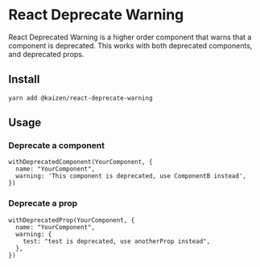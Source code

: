 # React Deprecate Warning
React Deprecated Warning is a higher order component that warns that a component is deprecated. This works with both deprecated components, and deprecated props.

## Install
`yarn add @kaizen/react-deprecate-warning` 

## Usage

### Deprecate a component
```
withDeprecatedComponent(YourComponent, {
  name: "YourComponent",
  warning: 'This component is deprecated, use ComponentB instead',
})
```

### Deprecate a prop
```
withDeprecatedProp(YourComponent, {
  name: "YourComponent",
  warning: {
    test: "test is deprecated, use anotherProp instead",
  },
})
```
